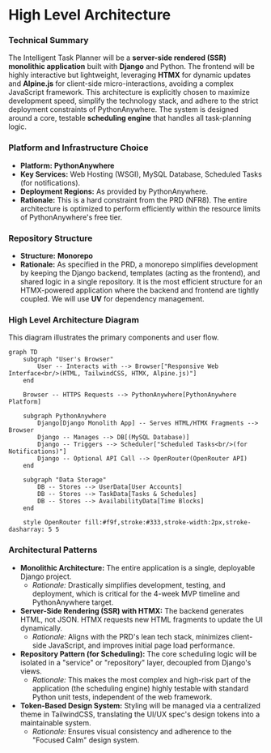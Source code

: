 # High Level Architecture

### Technical Summary

The Intelligent Task Planner will be a **server-side rendered (SSR) monolithic application** built with **Django** and Python. The frontend will be highly interactive but lightweight, leveraging **HTMX** for dynamic updates and **Alpine.js** for client-side micro-interactions, avoiding a complex JavaScript framework. This architecture is explicitly chosen to maximize development speed, simplify the technology stack, and adhere to the strict deployment constraints of PythonAnywhere. The system is designed around a core, testable **scheduling engine** that handles all task-planning logic.

### Platform and Infrastructure Choice

*   **Platform:** **PythonAnywhere**
*   **Key Services:** Web Hosting (WSGI), MySQL Database, Scheduled Tasks (for notifications).
*   **Deployment Regions:** As provided by PythonAnywhere.
*   **Rationale:** This is a hard constraint from the PRD (NFR8). The entire architecture is optimized to perform efficiently within the resource limits of PythonAnywhere's free tier.

### Repository Structure

*   **Structure:** **Monorepo**
*   **Rationale:** As specified in the PRD, a monorepo simplifies development by keeping the Django backend, templates (acting as the frontend), and shared logic in a single repository. It is the most efficient structure for an HTMX-powered application where the backend and frontend are tightly coupled. We will use **UV** for dependency management.

### High Level Architecture Diagram

This diagram illustrates the primary components and user flow.

```mermaid
graph TD
    subgraph "User's Browser"
        User -- Interacts with --> Browser["Responsive Web Interface<br/>(HTML, TailwindCSS, HTMX, Alpine.js)"]
    end

    Browser -- HTTPS Requests --> PythonAnywhere[PythonAnywhere Platform]

    subgraph PythonAnywhere
        Django[Django Monolith App] -- Serves HTML/HTMX Fragments --> Browser
        Django -- Manages --> DB[(MySQL Database)]
        Django -- Triggers --> Scheduler["Scheduled Tasks<br/>(for Notifications)"]
        Django -- Optional API Call --> OpenRouter(OpenRouter API)
    end

    subgraph "Data Storage"
        DB -- Stores --> UserData[User Accounts]
        DB -- Stores --> TaskData[Tasks & Schedules]
        DB -- Stores --> AvailabilityData[Time Blocks]
    end

    style OpenRouter fill:#f9f,stroke:#333,stroke-width:2px,stroke-dasharray: 5 5
```

### Architectural Patterns

*   **Monolithic Architecture:** The entire application is a single, deployable Django project.
    *   _Rationale:_ Drastically simplifies development, testing, and deployment, which is critical for the 4-week MVP timeline and PythonAnywhere target.
*   **Server-Side Rendering (SSR) with HTMX:** The backend generates HTML, not JSON. HTMX requests new HTML fragments to update the UI dynamically.
    *   _Rationale:_ Aligns with the PRD's lean tech stack, minimizes client-side JavaScript, and improves initial page load performance.
*   **Repository Pattern (for Scheduling):** The core scheduling logic will be isolated in a "service" or "repository" layer, decoupled from Django's views.
    *   _Rationale:_ This makes the most complex and high-risk part of the application (the scheduling engine) highly testable with standard Python unit tests, independent of the web framework.
*   **Token-Based Design System:** Styling will be managed via a centralized theme in TailwindCSS, translating the UI/UX spec's design tokens into a maintainable system.
    *   _Rationale:_ Ensures visual consistency and adherence to the "Focused Calm" design system.
